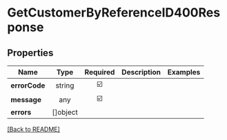 # GetCustomerByReferenceID400Response



## Properties

| Name | Type | Required | Description | Examples |
|------------|:-------------:|:-------------:|-------------|:-------------:|
| **errorCode** | string | ☑️ |  | | |
**message** | any | ☑️ |  | | |
**errors** | []object |  |  | | |



[[Back to README]](../../README.md)